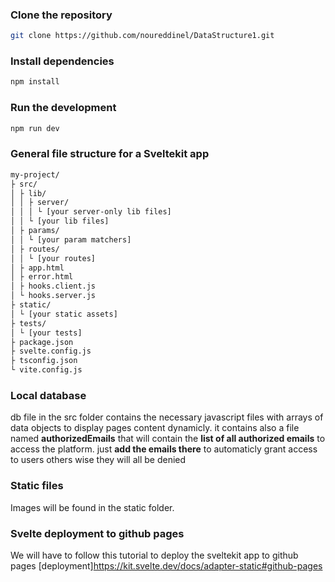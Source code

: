 ### Clone the repository
```bash
git clone https://github.com/noureddinel/DataStructure1.git
```
### Install dependencies
```bash
npm install
```
### Run the development 
```bash
npm run dev
```
### General file structure for a Sveltekit app 
```bash
my-project/
├ src/
│ ├ lib/
│ │ ├ server/
│ │ │ └ [your server-only lib files]
│ │ └ [your lib files]
│ ├ params/
│ │ └ [your param matchers]
│ ├ routes/
│ │ └ [your routes]
│ ├ app.html
│ ├ error.html
│ ├ hooks.client.js
│ └ hooks.server.js
├ static/
│ └ [your static assets]
├ tests/
│ └ [your tests]
├ package.json
├ svelte.config.js
├ tsconfig.json
└ vite.config.js
```
### Local database
db file in the src folder contains the necessary javascript files with arrays of data objects to display pages content dynamicly. it contains also a file named **authorizedEmails** that will contain the **list of all authorized emails** to access the platform. just **add the emails there** to automaticly grant access to users others wise they will all be denied

### Static files
Images will be found in the static folder.

### Svelte deployment to github pages
We will have to follow this tutorial to deploy the sveltekit app to github pages
[deployment]https://kit.svelte.dev/docs/adapter-static#github-pages



